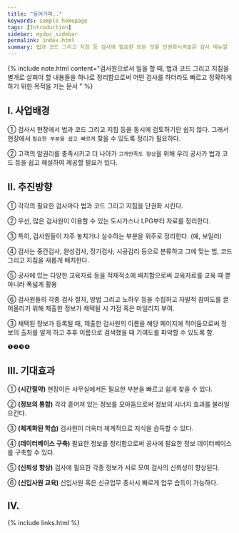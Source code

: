 ```yaml
---
title: "들어가며.."
keywords: sample homepage
tags: [Introduction]
sidebar: mydoc_sidebar
permalink: index.html
summary: 법과 코드 그리고 지침 등 검사에 필요한 모든 것을 단권화시켜놓은 검사 메뉴얼
---
```


{% include note.html content="검사원으로서 일을 할 때, 법과 코드 그리고 지침을 별개로 살펴야 할 내용들을 하나로 정리함으로써 어떤 검사를 하더라도 빠르고 정확하게 하기 위한 목적을 가는 문서 " %}

## Ⅰ. 사업배경

① 검사시 현장에서 법과 코드 그리고 지침 등을 동시에 검토하기란 쉽지 않다. 그래서 현장에서 `필요한 부분을 쉽고 빠르게` 찾을 수 있도록 정리가 필요하다.

② 고객의 알권리를 충족시키고 더 나아가 `고개만족도 향상`을 위해 우리 공사가 법과 코드 등을 쉽고 해설하여 제공할 필요가 있다.


## Ⅱ. 추진방향

① 각각의 필요한 검사마다 법과 코드 그리고 지침을 단권화 시킨다.

② 우선, 많은 검사원이 이용할 수 있는 도시가스나 LPG부터 자료를 정리한다.

③ 특히, 검사원들이 자주 놓치거나 실수하는 부분을 위주로 정리한다. (예, 보일러)

④ 검사는 중간검사, 완성검사, 정기검사, 시공감리 등으로 분류하고 그에 맞는 법, 코드 그리고 지침을 새롭게 배치한다.

⑤ 공사에 있는 다양한 교육자료 등을 적재적소에 배치함으로써 교육자료를 교육 때 뿐아니라 폭넓게 활용

⑥ 검사원들의 각종 검사 절차, 방법 그리고 노하우 등을 수집하고 자발적 참여도를 끌어올리기 위해 제출한 정보가 채택될 시 가점 혹은 마일리지 부여.

③ 채택된 정보가 등록될 때, 제출한 검사원의 이름을 해당 페이지에 적어둠으로써 정보의 출처를 알게 하고 추후 이름으로 검색했을 때 기여도를 파악할 수 있도록 함. 


❶❷❸❹

## Ⅲ. 기대효과

 ① **(시간절약)** 현장이든 사무실에서든 필요한 부분을 빠르고 쉽게 찾을 수 있다. 

 ② **(정보의 통합)** 각각 흩어져 있는 정보를 모아둠으로써 정보의 시너지 효과를 불러일으킨다.

 ③ **(체계화된 학습)** 검사원이 더욱더 체계적으로 지식을 습득할 수 있다.

 ④ **(데이터베이스 구축)** 필요한 정보를 정리함으로써 공사에 필요한 정보 데이터베이스를 구축할 수 있다. 

 ⑤ **(신뢰성 향상)** 검사에 필요한 각종 정보가 서로 모여 검사의 신뢰성이 향상된다.

 ⑥ **(신입사원 교육)** 신입사원 혹은 신규업무 종사시 빠르게 업무 습득이 가능하다.

## Ⅳ. 



{% include links.html %}
